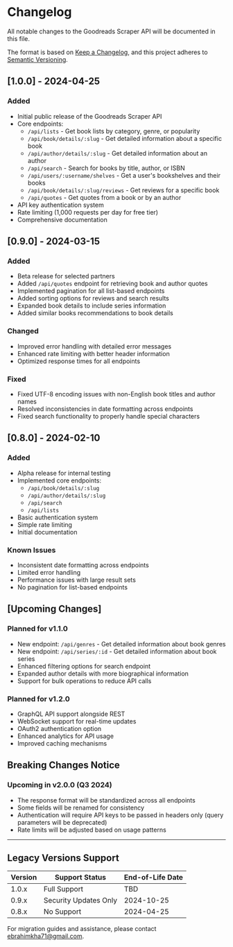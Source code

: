 # Changelog

All notable changes to the Goodreads Scraper API will be documented in this file.

The format is based on [Keep a Changelog](https://keepachangelog.com/en/1.0.0/),
and this project adheres to [Semantic Versioning](https://semver.org/spec/v2.0.0.html).

## [1.0.0] - 2024-04-25

### Added
- Initial public release of the Goodreads Scraper API
- Core endpoints:
  - `/api/lists` - Get book lists by category, genre, or popularity
  - `/api/book/details/:slug` - Get detailed information about a specific book
  - `/api/author/details/:slug` - Get detailed information about an author
  - `/api/search` - Search for books by title, author, or ISBN
  - `/api/users/:username/shelves` - Get a user's bookshelves and their books
  - `/api/book/details/:slug/reviews` - Get reviews for a specific book
  - `/api/quotes` - Get quotes from a book or by an author
- API key authentication system
- Rate limiting (1,000 requests per day for free tier)
- Comprehensive documentation

## [0.9.0] - 2024-03-15

### Added
- Beta release for selected partners
- Added `/api/quotes` endpoint for retrieving book and author quotes
- Implemented pagination for all list-based endpoints
- Added sorting options for reviews and search results
- Expanded book details to include series information
- Added similar books recommendations to book details

### Changed
- Improved error handling with detailed error messages
- Enhanced rate limiting with better header information
- Optimized response times for all endpoints

### Fixed
- Fixed UTF-8 encoding issues with non-English book titles and author names
- Resolved inconsistencies in date formatting across endpoints
- Fixed search functionality to properly handle special characters

## [0.8.0] - 2024-02-10

### Added
- Alpha release for internal testing
- Implemented core endpoints:
  - `/api/book/details/:slug`
  - `/api/author/details/:slug`
  - `/api/search`
  - `/api/lists`
- Basic authentication system
- Simple rate limiting
- Initial documentation

### Known Issues
- Inconsistent date formatting across endpoints
- Limited error handling
- Performance issues with large result sets
- No pagination for list-based endpoints

## [Upcoming Changes]

### Planned for v1.1.0
- New endpoint: `/api/genres` - Get detailed information about book genres
- New endpoint: `/api/series/:id` - Get detailed information about book series
- Enhanced filtering options for search endpoint
- Expanded author details with more biographical information
- Support for bulk operations to reduce API calls

### Planned for v1.2.0
- GraphQL API support alongside REST
- WebSocket support for real-time updates
- OAuth2 authentication option
- Enhanced analytics for API usage
- Improved caching mechanisms

## Breaking Changes Notice

### Upcoming in v2.0.0 (Q3 2024)
- The response format will be standardized across all endpoints
- Some fields will be renamed for consistency
- Authentication will require API keys to be passed in headers only (query parameters will be deprecated)
- Rate limits will be adjusted based on usage patterns

---

## Legacy Versions Support

| Version | Support Status | End-of-Life Date |
|---------|----------------|------------------|
| 1.0.x   | Full Support   | TBD              |
| 0.9.x   | Security Updates Only | 2024-10-25 |
| 0.8.x   | No Support     | 2024-04-25       |

For migration guides and assistance, please contact ebrahimkha71@gmail.com.
